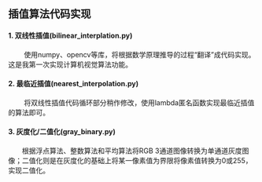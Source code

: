 ## 插值算法代码实现

#### 1. 双线性插值(bilinear_interplation.py)
&emsp;&emsp; 使用numpy、opencv等库，将根据数学原理推导的过程“翻译”成代码实现。这是我第一次实现计算机视觉算法功能。

#### 2. 最临近插值(nearest_interpolation.py)
&emsp;&emsp; 将双线性插值代码循环部分稍作修改，使用lambda匿名函数实现最临近插值的算法即可。

#### 3. 灰度化/二值化(gray_binary.py)
&emsp;&emsp;根据浮点算法、整数算法和平均算法将RGB 3通道图像转换为单通道灰度图像；二值化则是在灰度化的基础上将某一像素值为界限将像素值转换为0或255，实现二值化。
